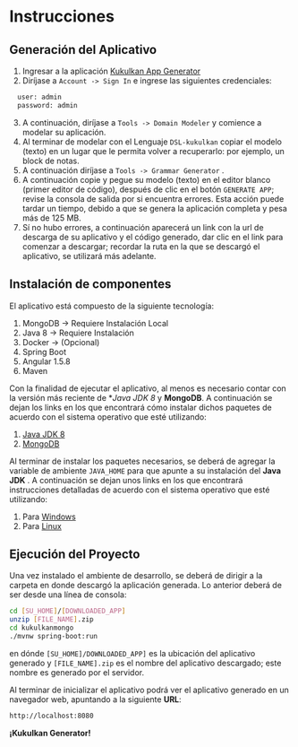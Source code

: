 # Instrucciones

## Generación del Aplicativo

1. Ingresar a la aplicación [Kukulkan App Generator](http://200.38.177.199:8080/)
2. Diríjase a `Account -> Sign In` e ingrese las siguientes credenciales:

```sh
  user: admin
  password: admin
```
3. A continuación, diríjase a `Tools -> Domain Modeler` y comience a modelar su aplicación.
4. Al terminar de modelar con el Lenguaje `DSL-kukulkan` copiar el modelo (texto) en un lugar que le permita volver a recuperarlo: por ejemplo, un block de notas.
5. A continuación diríjase a `Tools -> Grammar Generator` .
6. A continuación copie y pegue su modelo (texto) en el editor blanco (primer editor de código), después de clic en el botón `GENERATE APP`; revise la consola de salida por si encuentra errores. Esta acción puede tardar un tiempo, debido a que se genera la aplicación completa y pesa más de 125 MB. 
7. Sí no hubo errores, a continuación aparecerá un link con la url de descarga de su aplicativo y el código generado, dar clic en el link para comenzar a descargar; recordar la ruta en la que se descargó el aplicativo, se utilizará más adelante.

## Instalación de componentes

El aplicativo está compuesto de la siguiente tecnología:

1. MongoDB -> Requiere Instalación Local
2. Java 8  -> Requiere Instalación
3. Docker  -> (Opcional)
4. Spring Boot
5. Angular 1.5.8
6. Maven 

Con la finalidad de ejecutar el aplicativo, al menos es necesario contar con la versión más reciente de **Java JDK 8* y **MongoDB**. A continuación se dejan los links en los que encontrará cómo instalar dichos paquetes de acuerdo con el sistema operativo que esté utilizando:

1. [Java JDK 8](http://www.oracle.com/technetwork/java/javase/downloads/jdk8-downloads-2133151.html)
2. [MongoDB](https://docs.mongodb.com/manual/installation/)

Al terminar de instalar los paquetes necesarios, se deberá de agregar la variable de ambiente `JAVA_HOME` para que apunte a su instalación del **Java JDK** . A continuación se dejan unos links en los que encontrará instrucciones detalladas de acuerdo con el sistema operativo que esté utilizando:

1. Para [Windows](https://confluence.atlassian.com/doc/setting-the-java_home-variable-in-windows-8895.html)
2. Para [Linux](https://www.cyberciti.biz/faq/linux-unix-set-java_home-path-variable/)


## Ejecución del Proyecto

Una vez instalado el ambiente de desarrollo, se deberá de dirigir a la carpeta en donde descargó la aplicación generada. Lo anterior deberá de ser desde una línea de consola:

```sh
cd [SU_HOME]/[DOWNLOADED_APP]
unzip [FILE_NAME].zip
cd kukulkanmongo
./mvnw spring-boot:run
```

en dónde `[SU_HOME]/DOWNLOADED_APP]` es la ubicación del aplicativo generado y `[FILE_NAME].zip` es el nombre del aplicativo descargado; este nombre es generado por el servidor.

Al terminar de inicializar el aplicativo podrá ver el aplicativo generado en un navegador web, apuntando a la siguiente **URL**:

```html
http://localhost:8080
```

**¡Kukulkan Generator!**
